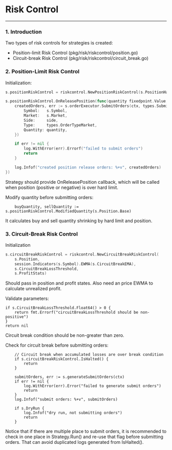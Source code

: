# Risk Control
------------

### 1. Introduction

Two types of risk controls for strategies is created:
- Position-limit Risk Control (pkg/risk/riskcontrol/position.go)
- Circuit-break Risk Control (pkg/risk/riskcontrol/circuit_break.go)

### 2. Position-Limit Risk Control

Initialization:

```go
s.positionRiskControl = riskcontrol.NewPositionRiskControl(s.PositionHardLimit, s.MaxPositionQuantity, s.orderExecutor.TradeCollector())

s.positionRiskControl.OnReleasePosition(func(quantity fixedpoint.Value, side types.SideType) {
    createdOrders, err := s.orderExecutor.SubmitOrders(ctx, types.SubmitOrder{
        Symbol:   s.Symbol,
        Market:   s.Market,
        Side:     side,
        Type:     types.OrderTypeMarket,
        Quantity: quantity,
    })

    if err != nil {
        log.WithError(err).Errorf("failed to submit orders")
        return
    }

    log.Infof("created position release orders: %+v", createdOrders)
})
```

Strategy should provide OnReleasePosition callback, which will be called when position (positive or negative) is over hard limit.

Modify quantity before submitting orders:

```
    buyQuantity, sellQuantity := s.positionRiskControl.ModifiedQuantity(s.Position.Base)
```

It calculates buy and sell quantity shrinking by hard limit and position.

### 3. Circuit-Break Risk Control

Initialization

```go
s.circuitBreakRiskControl = riskcontrol.NewCircuitBreakRiskControl(
    s.Position,
    session.Indicators(s.Symbol).EWMA(s.CircuitBreakEMA),
    s.CircuitBreakLossThreshold,
    s.ProfitStats)
```

Should pass in position and profit states. Also need an price EWMA to calculate unrealized profit.


Validate parameters:

```
if s.CircuitBreakLossThreshold.Float64() > 0 {
    return fmt.Errorf("circuitBreakLossThreshold should be non-positive")
}
return nil
```

Circuit break condition should be non-greater than zero.

Check for circuit break before submitting orders:
```
    // Circuit break when accumulated losses are over break condition
    if s.circuitBreakRiskControl.IsHalted() {
        return
    }

    submitOrders, err := s.generateSubmitOrders(ctx)
    if err != nil {
        log.WithError(err).Error("failed to generate submit orders")
        return
    }
    log.Infof("submit orders: %+v", submitOrders)

    if s.DryRun {
        log.Infof("dry run, not submitting orders")
        return
    }
```

Notice that if there are multiple place to submit orders, it is recommended to check in one place in Strategy.Run() and re-use that flag before submitting orders. That can avoid duplicated logs generated from IsHalted().
